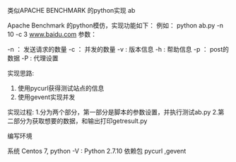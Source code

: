 类似APACHE BENCHMARK 的python实现 ab


Apache Benchmark 的python模仿，实现功能如下：
  例如： python ab.py -n 10 -c 3 www.baidu.com
  参数：
  
 -n ： 发送请求的数量
 -c ： 并发的数量
 -v :  版本信息
 -h :  帮助信息
 -p ： post的数据
 -P :  代理设置

实现思路:
1. 使用pycurl获得测试站点的信息
2. 使用gevent实现并发

实现过程:
1.分为两个部分，第一部分是脚本的参数设置，并执行测试ab.py
2.第二部分为获取想要的数据，和输出打印getresult.py

编写环境

系统 Centos 7, python -V : Python 2.7.10 依赖包 pycurl ,gevent
